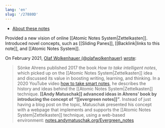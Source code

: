 ```yaml
---
lang: 'en'
slug: '/27880D'
---
```


- [About these notes](https://notes.andymatuschak.org/)

Provided a new vision of online [[Atomic Notes System|Zettelkasten]].
Introduced novel concepts, such as [[Sliding Panes]], [[Backlink|links to this note]], and [[Atomic Notes System]].

On February 2021, [Olaf Wolkenhauer (@olafwolkenhauer)](https://twitter.com/OlafWolkenhauer) [wrote](https://agenda.community/t/zettelkasten-roam-obsidian-remnote-notion-and-cong-does-not-work-as-expected/71102):

> Sönke Ahrens published 2017 the book *How to take intelligent notes*, which picked up on the [[Atomic Notes System|Zettelkasten]] idea and discussed its value in boosting writing, learning, and thinking. In a 2020 YouTube video [how to take smart notes](https://www.youtube.com/watch?v=nPOI4f7yCag), he describes the history and ideas behind the [[Atomic Notes System|Zettelkasten]] technique. **[[Andy Matuschak]] advanced ideas in Ahrens’ book by introducing the concept of “[[evergreen notes]]”**. Instead of just having a blog post on the topic, Matuschak presented his concept with a webpage that implements and supports the [[Atomic Notes System|Zettelkasten]] technique, using a web-based environment: [notes.andymatuschak.org/Evergreen_notes](https://notes.andymatuschak.org/Evergreen_notes)
